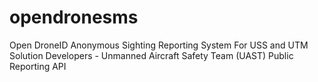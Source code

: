 # opendronesms
Open DroneID Anonymous Sighting Reporting System For USS and UTM Solution Developers - Unmanned Aircraft Safety Team (UAST) Public Reporting API
